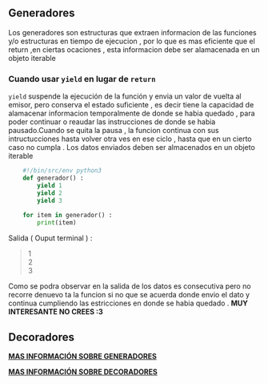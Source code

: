 ## **Generadores**
Los generadores son estructuras que extraen informacion de las funciones y/o estructuras en tiempo de ejecucion , por lo que es mas eficiente que el return ,en ciertas ocaciones , esta informacion debe ser alamacenada en un objeto iterable

### **Cuando usar `yield` en lugar de `return`**
`yield` suspende la ejecución de la función y envia un valor de vuelta al emisor, pero conserva el estado suficiente , es decir tiene la capacidad de alamacenar informacion temporalmente de donde se habia quedado , para poder continuar o reaudar las instrucciones de donde se habia pausado.Cuando se quita la pausa , la funcion continua con sus intructucciones hasta volver otra ves en ese ciclo , hasta que en un cierto caso no cumpla .
Los datos enviados deben ser almacenados en un objeto iterable


```python
    #!/bin/src/env python3
    def generador() : 
        yield 1
        yield 2
        yield 3
    
    for item in generador() : 
        print(item)
```
Salida ( Ouput terminal ) : 
> 1 <br>
> 2 <br>
> 3

Como se podra observar en la salida de los datos es consecutiva pero no recorre denuevo ta la funcion si no que se acuerda donde envio el dato y continua cumpliendo las estricciones en donde se habia quedado . **MUY INTERESANTE NO CREES :3** 



## **Decoradores**




[**MAS INFORMACIÓN SOBRE GENERADORES**](https://www.geeksforgeeks.org/generators-in-python/)

[**MAS INFORMACIÓN SOBRE DECORADORES**](https://www.geeksforgeeks.org/decorators-in-python/)